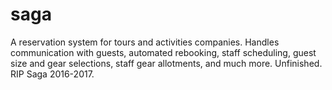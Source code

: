 # saga
A reservation system for tours and activities companies. Handles communication with guests, automated rebooking, staff scheduling, guest size and gear selections, staff gear allotments, and much more. Unfinished. RIP Saga 2016-2017.
